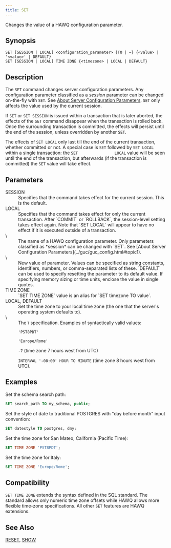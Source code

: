 ```yaml
---
title: SET
---
```


<!--
Licensed to the Apache Software Foundation (ASF) under one
or more contributor license agreements.  See the NOTICE file
distributed with this work for additional information
regarding copyright ownership.  The ASF licenses this file
to you under the Apache License, Version 2.0 (the
"License"); you may not use this file except in compliance
with the License.  You may obtain a copy of the License at

  http://www.apache.org/licenses/LICENSE-2.0

Unless required by applicable law or agreed to in writing,
software distributed under the License is distributed on an
"AS IS" BASIS, WITHOUT WARRANTIES OR CONDITIONS OF ANY
KIND, either express or implied.  See the License for the
specific language governing permissions and limitations
under the License.
-->

Changes the value of a HAWQ configuration parameter.

## Synopsis<a id="topic1__section2"></a>

``` pre
SET [SESSION | LOCAL] <configuration_parameter> {TO | =} {<value> | '<value>' | DEFAULT}
SET [SESSION | LOCAL] TIME ZONE {<timezone> | LOCAL | DEFAULT}
```

## Description<a id="topic1__section3"></a>

The `SET` command changes server configuration parameters. Any configuration parameter classified as a *session* parameter can be changed on-the-fly with `SET`. See [About Server Configuration Parameters](../guc/guc_config.html#topic1). `SET` only affects the value used by the current session.

If `SET` or `SET SESSION` is issued within a transaction that is later aborted, the effects of the `SET` command disappear when the transaction is rolled back. Once the surrounding transaction is committed, the effects will persist until the end of the session, unless overridden by another `SET`.

The effects of `SET LOCAL` only last till the end of the current transaction, whether committed or not. A special case is `SET` followed by `SET LOCAL` within a single transaction: the `SET                LOCAL` value will be seen until the end of the transaction, but afterwards (if the transaction is committed) the `SET` value will take effect.

## Parameters<a id="topic1__section4"></a>

<dt>SESSION  </dt>
<dd>Specifies that the command takes effect for the current session. This is the default.</dd>

<dt>LOCAL  </dt>
<dd>Specifies that the command takes effect for only the current transaction. After `COMMIT` or `ROLLBACK`, the session-level setting takes effect again. Note that `SET LOCAL` will appear to have no effect if it is executed outside of a transaction.</dd>

<dt> \<configuration\_parameter\>  </dt>
<dd>The name of a HAWQ configuration parameter. Only parameters classified as *session* can be changed with `SET`. See [About Server Configuration Parameters](../guc/guc_config.html#topic1).</dd>

<dt> \<value\>  </dt>
<dd>New value of parameter. Values can be specified as string constants, identifiers, numbers, or comma-separated lists of these. `DEFAULT` can be used to specify resetting the parameter to its default value. If specifying memory sizing or time units, enclose the value in single quotes.</dd>

<dt>TIME ZONE  </dt>
<dd>`SET TIME ZONE` value is an alias for `SET timezone TO                         value`.

<dt>LOCAL,  
DEFAULT  </dt>
<dd>Set the time zone to your local time zone (the one that the server's operating system defaults to).</dd>

<dt> \<timezone\>  </dt>
<dd>The \<timezone\> specification. Examples of syntactically valid values:

`'PST8PDT'`

`'Europe/Rome'`

`-7` (time zone 7 hours west from UTC)

`INTERVAL '-08:00' HOUR TO MINUTE` (time zone 8 hours west from UTC).</dd>
</dd>

## Examples<a id="topic1__section5"></a>

Set the schema search path:

``` sql
SET search_path TO my_schema, public;
```

Set the style of date to traditional POSTGRES with "day before month" input convention:

``` sql
SET datestyle TO postgres, dmy;
```

Set the time zone for San Mateo, California (Pacific Time):

``` sql
SET TIME ZONE 'PST8PDT';
```

Set the time zone for Italy:

``` sql
SET TIME ZONE 'Europe/Rome';
```

## Compatibility<a id="topic1__section6"></a>

`SET TIME ZONE` extends the syntax defined in the SQL standard. The standard allows only numeric time zone offsets while HAWQ allows more flexible time-zone specifications. All other `SET` features are HAWQ extensions.

## See Also<a id="topic1__section7"></a>

[RESET](RESET.html), [SHOW](SHOW.html)

